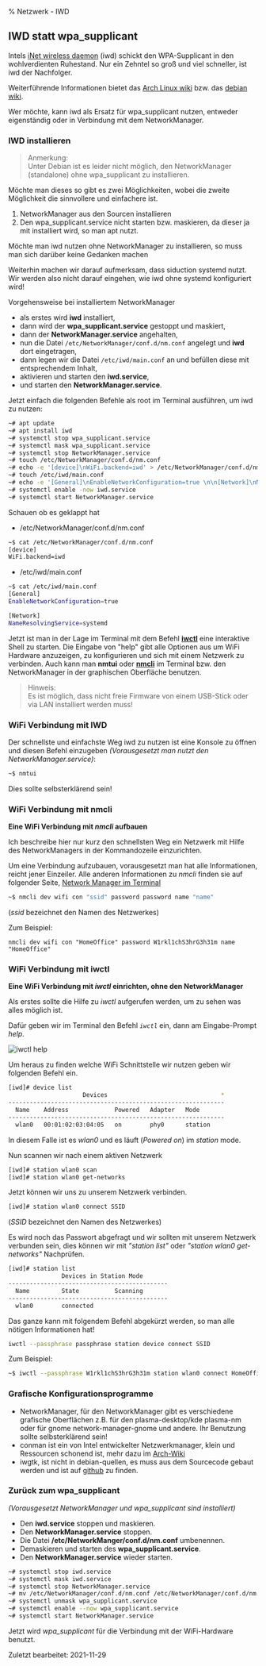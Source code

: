 % Netzwerk - IWD

## IWD statt wpa_supplicant

Intels [iNet wireless daemon](https://iwd.wiki.kernel.org/) (iwd) schickt den WPA-Supplicant in den wohlverdienten Ruhestand. Nur ein Zehntel so groß und viel schneller, ist iwd der Nachfolger. 

Weiterführende Informationen bietet das [Arch Linux wiki](https://wiki.archlinux.org/index.php/Iwd) bzw. das [debian wiki](https://wiki.debian.org/NetworkManager/iwd). 

Wer möchte, kann iwd als Ersatz für wpa_supplicant nutzen, entweder eigenständig oder in Verbindung mit dem NetworkManager. 

### IWD installieren

> Anmerkung:  
> Unter Debian ist es leider nicht möglich, den NetworkManager (standalone) ohne wpa_supplicant zu installieren.
 
Möchte man dieses so gibt es zwei Möglichkeiten, wobei die zweite Möglichkeit die sinnvollere und einfachere ist.

1. NetworkManager aus den Sourcen installieren
2. Den wpa_supplicant.service nicht starten bzw. maskieren, da dieser ja mit installiert wird, so man apt nutzt.

Möchte man iwd nutzen ohne NetworkManager zu installieren, so muss man sich darüber keine Gedanken machen
    
Weiterhin machen wir darauf aufmerksam, dass siduction systemd nutzt. Wir werden also nicht darauf eingehen, wie iwd ohne systemd konfiguriert wird!

Vorgehensweise bei installiertem NetworkManager

+ als erstes wird **iwd** installiert, 
+ dann wird der **wpa_supplicant.service** gestoppt und maskiert,
+ dann der **NetworkManager.service** angehalten,
+ nun die Datei `/etc/NetworkManager/conf.d/nm.conf` angelegt und **iwd** dort eingetragen, 
+ dann legen wir die Datei `/etc/iwd/main.conf` an und befüllen diese mit entsprechendem Inhalt, 
+ aktivieren und starten den **iwd.service**, 
+ und starten den **NetworkManager.service**.

Jetzt einfach die folgenden Befehle als root im Terminal ausführen, um iwd zu nutzen:

~~~sh
~# apt update
~# apt install iwd
~# systemctl stop wpa_supplicant.service
~# systemctl mask wpa_supplicant.service
~# systemctl stop NetworkManager.service
~# touch /etc/NetworkManager/conf.d/nm.conf
~# echo -e '[device]\nWiFi.backend=iwd' > /etc/NetworkManager/conf.d/nm.conf
~# touch /etc/iwd/main.conf
~# echo -e '[General]\nEnableNetworkConfiguration=true \n\n[Network]\nNameResolvingService=systemd' > /etc/iwd/main.conf
~# systemctl enable -now iwd.service
~# systemctl start NetworkManager.service
~~~

Schauen ob es geklappt hat

+ /etc/NetworkManager/conf.d/nm.conf

~~~sh
~$ cat /etc/NetworkManager/conf.d/nm.conf
[device]
WiFi.backend=iwd
~~~~

+ /etc/iwd/main.conf

~~~sh
~$ cat /etc/iwd/main.conf
[General]
EnableNetworkConfiguration=true

[Network]
NameResolvingService=systemd
~~~

Jetzt ist man in der Lage im Terminal mit dem Befehl [**iwctl**](#wifi-verbindung-mit-iwctl) eine interaktive Shell zu starten. Die Eingabe von "help" gibt alle Optionen aus um WiFi Hardware anzuzeigen, zu konfigurieren und sich mit einem Netzwerk zu verbinden. Auch kann man **nmtui** oder [**nmcli**](#wifi-verbindung-mit-nmcli) im Terminal bzw. den NetworkManager in der graphischen Oberfläche benutzen.

> Hinweis:  
> Es ist möglich, dass nicht freie Firmware von einem USB-Stick oder via LAN installiert werden muss!

### WiFi Verbindung mit IWD

Der schnellste und einfachste Weg iwd zu nutzen ist eine Konsole zu öffnen und diesen Befehl einzugeben *(Vorausgesetzt man nutzt den NetworkManager.service)*:

~~~sh
~$ nmtui
~~~

Dies sollte selbsterklärend sein!

### WiFi Verbindung mit nmcli

**Eine WiFi Verbindung mit *nmcli* aufbauen**

Ich beschreibe hier nur kurz den schnellsten Weg ein Netzwerk mit Hilfe des NetworkManagers in der Kommandozeile einzurichten.

Um eine Verbindung aufzubauen, vorausgesetzt man hat alle Informationen, reicht jener Einzeiler. Alle anderen Informationen zu *nmcli* finden sie auf folgender Seite, [Network Manager im Terminal](0501-inet-nm-cli_de.md#network-manager-kommandline-tool)

~~~sh
~$ nmcli dev wifi con "ssid" password password name "name"
~~~

(*ssid* bezeichnet den Namen des Netzwerkes)

Zum Beispiel:

~~~
nmcli dev wifi con "HomeOffice" password W1rkl1chS3hrG3h31m name "HomeOffice"
~~~

### WiFi Verbindung mit iwctl

**Eine WiFi Verbindung mit *iwctl* einrichten, ohne den NetworkManager**

Als erstes sollte die Hilfe zu *iwctl* aufgerufen werden, um zu sehen was alles möglich ist.

Dafür geben wir im Terminal den Befehl *`iwctl`* ein, dann am Eingabe-Prompt *help*.

 ![iwctl help](./images/iwd/iwctl-help.png)

Um heraus zu finden welche WiFi Schnittstelle wir nutzen geben wir folgenden Befehl ein.

~~~sh
[iwd]# device list
                     Devices                                *
-------------------------------------------------------------
  Name    Address             Powered   Adapter   Mode
-------------------------------------------------------------
  wlan0   00:01:02:03:04:05   on        phy0      station
~~~

In diesem Falle ist es *wlan0* und es läuft (*Powered on*) im *station* mode.

Nun scannen wir nach einem aktiven Netzwerk

~~~sh
[iwd]# station wlan0 scan
[iwd]# station wlan0 get-networks
~~~

Jetzt können wir uns zu unserem Netzwerk verbinden.

~~~sh
[iwd]# station wlan0 connect SSID
~~~

(*SSID* bezeichnet den Namen des Netzwerkes)

Es wird noch das Passwort abgefragt und wir sollten mit unserem Netzwerk verbunden sein, dies können wir mit *"station list"* oder *"station wlan0 get-networks"* Nachprüfen.

~~~sh
[iwd]# station list
               Devices in Station Mode
---------------------------------------------
  Name         State          Scanning
---------------------------------------------
  wlan0        connected
~~~

Das ganze kann mit folgendem Befehl abgekürzt werden, so man alle nötigen Informationen hat!

~~~sh
iwctl --passphrase passphrase station device connect SSID
~~~

Zum Beispiel:

~~~sh
~$ iwctl --passphrase W1rkl1chS3hrG3h31m station wlan0 connect HomeOffice

~~~

### Grafische Konfigurationsprogramme

+ NetworkManager, für den NetworkManager gibt es verschiedene grafische Oberflächen z.B. für den plasma-desktop/kde plasma-nm oder für gnome network-manager-gnome und andere. Ihr Benutzung sollte selbsterklärend sein!
+ conman ist ein von Intel entwickelter Netzwerkmanager, klein und Ressourcen schonend ist, mehr dazu im [Arch-Wiki](https://wiki.archlinux.org/index.php/ConnMan)
+ iwgtk, ist nicht in debian-quellen, es muss aus dem Sourcecode gebaut werden und ist auf [github](https://github.com/J-Lentz/iwgtk) zu finden.

### Zurück zum wpa_supplicant

*(Vorausgesetzt NetworkManager und wpa_supplicant sind installiert)*

+ Den **iwd.service** stoppen und maskieren.
+ Den **NetworkManager.service** stoppen.
+ Die Datei **/etc/NetworkManger/conf.d/nm.conf** umbenennen.
+ Demaskieren und starten des **wpa_supplicant.service**.
+ Den **NetworkManager.service** wieder starten.

~~~sh
~# systemctl stop iwd.service
~# systemctl mask iwd.service
~# systemctl stop NetworkManager.service
~# mv /etc/NetworkManager/conf.d/nm.conf /etc/NetworkManager/conf.d/nm.conf~
~# systemctl unmask wpa_supplicant.service
~# systemctl enable --now wpa_supplicant.service
~# systemctl start NetworkManager.service
~~~

Jetzt wird *wpa_supplicant* für die Verbindung mit der WiFi-Hardware benutzt.

<div id="rev">Zuletzt bearbeitet: 2021-11-29</div>
